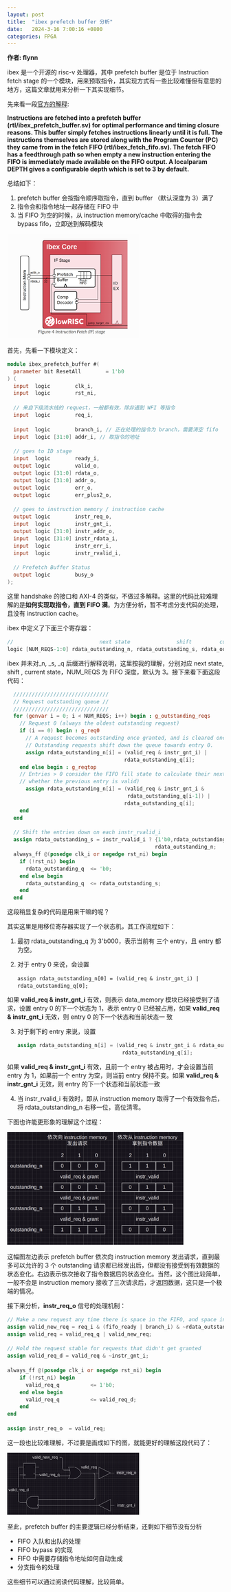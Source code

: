 ```yaml
---
layout: post
title:  "ibex prefetch buffer 分析"
date:   2024-3-16 7:00:16 +0800
categories: FPGA 
---
```

**作者: flynn**

ibex 是一个开源的 risc-v 处理器，其中 prefetch buffer 是位于 Instruction fetch stage 的一个模块，用来预取指令，其实现方式有一些比较难懂但有意思的地方，这篇文章就用来分析一下其实现细节。

先来看一段[官方的解释](https://ibex-core.readthedocs.io/en/latest/03_reference/instruction_fetch.html):

**Instructions are fetched into a prefetch buffer (rtl/ibex_prefetch_buffer.sv) for optimal performance and timing closure reasons. This buffer simply fetches instructions linearly until it is full. The instructions themselves are stored along with the Program Counter (PC) they came from in the fetch FIFO (rtl/ibex_fetch_fifo.sv). The fetch FIFO has a feedthrough path so when empty a new instruction entering the FIFO is immediately made available on the FIFO output. A localparam DEPTH gives a configurable depth which is set to 3 by default.**

总结如下：

1. prefetch buffer 会按指令顺序取指令，直到 buffer （默认深度为 3）满了
2. 指令会和指令地址一起存储在 FIFO 中
3. 当 FIFO 为空的时候，从 instruction memory/cache 中取得的指令会 bypass fifo，立即送到解码模块

<img src="/assets/fpga/ibx_1.png" alt="ibx_1" style="zoom:30%;" />

首先，先看一下模块定义：

```verilog
module ibex_prefetch_buffer #(
  parameter bit ResetAll        = 1'b0
) (
  input  logic        clk_i,
  input  logic        rst_ni,

  // 来自下级流水线的 request，一般都有效，除非遇到 WFI 等指令
  input  logic        req_i,	

  input  logic        branch_i,	// 正在处理的指令为 branch，需要清空 fifo
  input  logic [31:0] addr_i, // 取指令的地址

  // goes to ID stage
  input  logic        ready_i,
  output logic        valid_o,
  output logic [31:0] rdata_o,
  output logic [31:0] addr_o,
  output logic        err_o,
  output logic        err_plus2_o,

  // goes to instruction memory / instruction cache
  output logic        instr_req_o,
  input  logic        instr_gnt_i,
  output logic [31:0] instr_addr_o,                                                                                                                                                 
  input  logic [31:0] instr_rdata_i,
  input  logic        instr_err_i,
  input  logic        instr_rvalid_i,

  // Prefetch Buffer Status
  output logic        busy_o
);
```



这里 handshake 的接口和 AXI-4 的类似，不做过多解释。这里的代码比较难理解的是**如何实现取指令，直到 FIFO 满**。为方便分析，暂不考虑分支代码的处理，且没有 instruction cache。

ibex 中定义了下面三个寄存器：

```verilog
//                            next state               shift         current state
logic [NUM_REQS-1:0] rdata_outstanding_n, rdata_outstanding_s, rdata_outstanding_q
```

ibex 并未对_n, _s, _q 后缀进行解释说明，这里按我的理解，分别对应 next state, shift , current state，NUM_REQS 为 FIFO 深度，默认为 3。接下来看下面这段代码：

```verilog
  ///////////////////////////////
  // Request outstanding queue //
  ///////////////////////////////
  for (genvar i = 0; i < NUM_REQS; i++) begin : g_outstanding_reqs
    // Request 0 (always the oldest outstanding request)
    if (i == 0) begin : g_req0
      // A request becomes outstanding once granted, and is cleared once the rvalid is received.
      // Outstanding requests shift down the queue towards entry 0.
      assign rdata_outstanding_n[i] = (valid_req & instr_gnt_i) |
                                      rdata_outstanding_q[i];
    end else begin : g_reqtop
    // Entries > 0 consider the FIFO fill state to calculate their next state (by checking
    // whether the previous entry is valid)
      assign rdata_outstanding_n[i] = (valid_req & instr_gnt_i &
                                       rdata_outstanding_q[i-1]) |
                                      rdata_outstanding_q[i];
    end
  end

  // Shift the entries down on each instr_rvalid_i
  assign rdata_outstanding_s = instr_rvalid_i ? {1'b0,rdata_outstanding_n[NUM_REQS-1:1]} :
                                                rdata_outstanding_n;
  always_ff @(posedge clk_i or negedge rst_ni) begin
    if (!rst_ni) begin
      rdata_outstanding_q  <= 'b0;
    end else begin
      rdata_outstanding_q  <= rdata_outstanding_s;
    end
  end
```

这段稍显复杂的代码是用来干嘛的呢？

其实这里是用移位寄存器实现了一个状态机，其工作流程如下：

1. 最初 rdata_outstanding_q 为 3'b000，表示当前有 三个 entry，且 entry 都为空。

2. 对于 entry 0 来说，会设置 

   `assign rdata_outstanding_n[0] = (valid_req & instr_gnt_i) | rdata_outstanding_q[0];`

如果 **valid_req & instr_gnt_i** 有效，则表示 data_memory 模块已经接受到了请求，设置 entry 0 的下一个状态为 1，表示 entry 0 已经被占用，如果 **valid_req & instr_gnt_i** 无效，则 entry 0 的下一个状态和当前状态一       致

3. 对于剩下的 entry 来说，设置

   ```verilog
   assign rdata_outstanding_n[i] = (valid_req & instr_gnt_i & rdata_outstanding_q[i-1]) |
                                     rdata_outstanding_q[i];
   ```

如果 **valid_req & instr_gnt_i** 有效，且前一个 entry 被占用时，才会设置当前 entry 为 1，如果前一个 entry 为空，则当前 entry 保持不变。如果 **valid_req & instr_gnt_i** 无效，则 entry 的下一个状态和当前状态一致

4. 当 instr_rvalid_i 有效时，即从 instruction memory 取得了一个有效指令后，将 rdata_outstanding_n 右移一位，高位清零。

下图也许能更形象的理解这个过程：

<img src="/assets/fpga/ibx_2.png" alt="ibx_2" style="zoom:40%;" />

这幅图左边表示 prefetch buffer 依次向 instruction memory 发出请求，直到最多可以允许的 3 个 outstanding 请求都已经发出后，但都没有接受到有效数据的状态变化。右边表示依次接收了指令数据后的状态变化。当然，这个图比较简单，一般不会是 instruction memory 接收了三次请求后，才返回数据，这只是一个极端的情况。

接下来分析，**instr_req_o** 信号的处理机制：

```verilog
// Make a new request any time there is space in the FIFO, and space in the request queue
assign valid_new_req = req_i & (fifo_ready | branch_i) & ~rdata_outstanding_q[NUM_REQS-1];
assign valid_req = valid_req_q | valid_new_req;

// Hold the request stable for requests that didn't get granted
assign valid_req_d = valid_req & ~instr_gnt_i;
  
always_ff @(posedge clk_i or negedge rst_ni) begin
    if (!rst_ni) begin
      valid_req_q          <= 1'b0;
    end else begin
      valid_req_q          <= valid_req_d;
    end
end    

assign instr_req_o  = valid_req;
```

这一段也比较难理解，不过要是画成如下的图，就能更好的理解这段代码了：

<img src="/assets/fpga/ibx_3.png" alt="ibx_3" style="zoom:30%;" />

至此，prefetch buffer 的主要逻辑已经分析结束，还剩如下细节没有分析

- FIFO 入队和出队的处理
- FIFO bypass 的实现
- FIFO 中需要存储指令地址如何自动生成
- 分支指令的处理

这些细节可以通过阅读代码理解，比较简单。